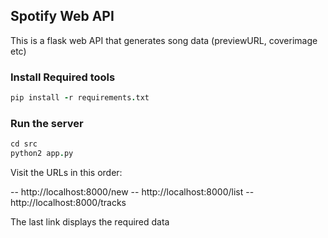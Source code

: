 ## Spotify Web API 
This is a flask web API that generates song data (previewURL, coverimage etc)

### Install Required tools

```coffee
pip install -r requirements.txt
```

### Run the server
```coffee
cd src
python2 app.py
```

Visit the URLs in this order:

-- http://localhost:8000/new
-- http://localhost:8000/list
-- http://localhost:8000/tracks

The last link displays the required data